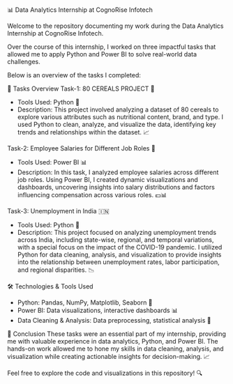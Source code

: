 📊 Data Analytics Internship at CognoRise Infotech

Welcome to the repository documenting my work during the Data Analytics Internship at CognoRise Infotech. 

Over the course of this internship, I worked on three impactful tasks that allowed me to apply Python and Power BI to solve real-world data challenges. 

Below is an overview of the tasks I completed:

📝 Tasks Overview
Task-1: 80 CEREALS PROJECT 🥣
- Tools Used: Python 🐍
- Description: This project involved analyzing a dataset of 80 cereals to explore various attributes such as nutritional content, brand, and type. I used Python to clean, analyze, and visualize the data, identifying key trends and relationships within the dataset. 📈

Task-2: Employee Salaries for Different Job Roles 💼
- Tools Used: Power BI 📊
- Description: In this task, I analyzed employee salaries across different job roles. Using Power BI, I created dynamic visualizations and dashboards, uncovering insights into salary distributions and factors influencing compensation across various roles. 💵📊

Task-3: Unemployment in India 🇮🇳
- Tools Used: Python 🐍
- Description: This project focused on analyzing unemployment trends across India, including state-wise, regional, and temporal variations, with a special focus on the impact of the COVID-19 pandemic. I utilized Python for data cleaning, analysis, and visualization to provide insights into the relationship between unemployment rates, labor participation, and regional disparities. 📉

🛠️ Technologies & Tools Used
- Python: Pandas, NumPy, Matplotlib, Seaborn 🐍
- Power BI: Data visualizations, interactive dashboards 📊
- Data Cleaning & Analysis: Data preprocessing, statistical analysis 🔧

🎯 Conclusion
These tasks were an essential part of my internship, providing me with valuable experience in data analytics, Python, and Power BI.
The hands-on work allowed me to hone my skills in data cleaning, analysis, and visualization while creating actionable insights for decision-making. 📈

Feel free to explore the code and visualizations in this repository! 🔍


